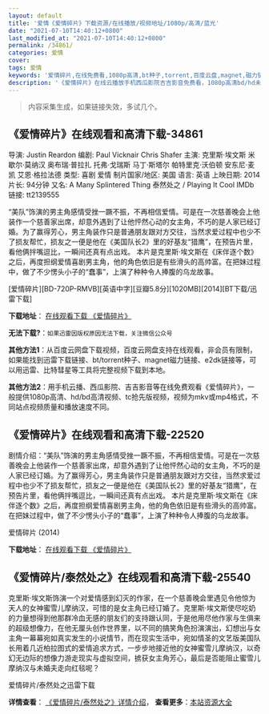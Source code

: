 ```yaml
---
layout: default
title: '爱情《爱情碎片》下载资源/在线播放/视频地址/1080p/高清/蓝光'
date: "2021-07-10T14:40:12+0800"
last_modified_at: "2021-07-10T14:40:12+0800"
permalink: /34861/
categories: 爱情
cover:
tags: 爱情
keywords: '爱情碎片,在线免费看,1080p高清,bt种子,torrent,百度云盘,magnet,磁力链,迅雷下载资源'
description: '《爱情碎片》在线云播放手机西瓜影院吉吉影音免费看，1080p高清bd/hd未删减完整版和tc抢先枪版，mkv/mp4格式，附带bt/torrent种子、magnet/磁力链、百度云盘、网盘资源迅雷下载链接'
---
```


>内容采集生成，如果链接失效，多试几个。


## 《爱情碎片》在线观看和高清下载-34861

导演: Justin Reardon 编剧: Paul Vicknair Chris Shafer 主演: 克里斯·埃文斯 米歇尔·莫纳汉 奥布瑞·普拉扎 托弗·戈瑞斯 马丁·斯塔尔 帕特里克·沃伯顿 安东尼·麦凯 艾恩·格拉法德 类型: 喜剧 爱情 制片国家/地区: 美国 语言: 英语 上映日期: 2014 片长: 94分钟 又名: A Many Splintered Thing 泰然处之 / Playing It Cool IMDb链接: tt2139555

“美队”饰演的男主角感情受挫一蹶不振，不再相信爱情。可是在一次慈善晚会上他装作一个慈善家出席，却意外遇到了让他怦然心动的女主角，不巧的是人家已经订婚。为了赢得芳心，男主角装作只是普通朋友跟对方交往，当然求爱过程中也少不了损友帮忙，损友之一便是他在《美国队长2》里的好基友“猎鹰”，在预告片里，看他俩拌嘴逗比，一瞬间还真有点出戏。 本片是克里斯·埃文斯在《床伴逐个数》之后，再度担纲爱情喜剧男主角，他的角色依旧是有些滑头的高帅富。在把妹过程中，做了不少愣头小子的“蠢事”，上演了种种令人捧腹的乌龙故事。


[爱情碎片][BD-720P-RMVB][英语中字][豆瓣5.8分][1020MB][2014][BT下载/迅雷下载]

**下载地址**： [在线观看下载 《爱情碎片》](https://www.btdx8.com/torrent/playing_it_cool_2014.html) 


**无法下载?**：`如果迅雷因版权原因无法下载，关注微信公众号 `

**其他方法1**：从百度云网盘下载视频，百度云网盘支持在线观看，非会员有限制，如果能找到迅雷下载链接、bt/torrent种子、magnet磁力链接、e2dk链接等，可以用迅雷、比特彗星等工具将完整视频下载到本地。

**其他方法2**：用手机云播、西瓜影院、吉吉影音等在线免费观看《爱情碎片》，一般提供1080p高清、hd/bd高清视频、tc抢先版视频，视频为mkv或mp4格式，不同站点视频质量和播放速度不同。


## 《爱情碎片》在线观看和高清下载-22520

剧情介绍：“美队”饰演的男主角感情受挫一蹶不振，不再相信爱情。可是在一次慈善晚会上他装作一个慈善家出席，却意外遇到了让他怦然心动的女主角，不巧的是人家已经订婚。为了赢得芳心，男主角装作只是普通朋友跟对方交往，当然求爱过程中也少不了损友帮忙，损友之一便是他在《美国队长2》里的好基友“猎鹰”，在预告片里，看他俩拌嘴逗比，一瞬间还真有点出戏。 本片是克里斯·埃文斯在《床伴逐个数》之后，再度担纲爱情喜剧男主角，他的角色依旧是有些滑头的高帅富。在把妹过程中，做了不少愣头小子的“蠢事”，上演了种种令人捧腹的乌龙故事。


爱情碎片 (2014)

**下载地址**： [在线观看下载 《爱情碎片》](https://www.btbtdy.me/btdy/dy431.html) 


## 《爱情碎片/泰然处之》在线观看和高清下载-25540

克里斯&middot;埃文斯饰演一个对爱情感到幻灭的作家，在一个慈善晚会里遇见令他惊为天人的女神蜜雪儿摩纳汉，可惜的是女主角已经订婚了。克里斯·埃文斯使尽吃奶的力量想得到他那群冷血无感的朋友们的支持跟认同，于是他用尽他作家与生俱来的超级想像力，在他无厘头创作世界里，以不同的搞笑角色扮演演出，幻想出与女主角一幕幕宛如真实发生的小说情节，而在现实生活中，宛如情圣的文艺版美国队长用着几近柏拉图式的爱情追求方式，一步步地接近他的女神蜜雪儿摩纳汉，以奇幻无边际的想像力游走现实与虚拟空间，掳获女主角芳心，最后是否能阻止蜜雪儿摩纳汉与未婚夫走向红毯呢？


爱情碎片/泰然处之迅雷下载

**详情查看**： [《爱情碎片/泰然处之》详情介绍](/movie/25540/)， **查看更多**：[本站资源大全](/movie/t/all/)


